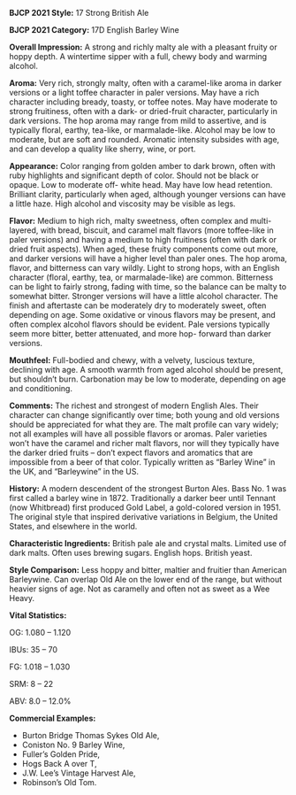 <b>BJCP 2021 Style:</b> 17 Strong British Ale

<b>BJCP 2021 Category:</b> 17D English Barley Wine

<b>Overall Impression:</b> A strong and richly malty ale with a
pleasant fruity or hoppy depth. A wintertime sipper with a full,
chewy body and warming alcohol.

<b>Aroma:</b> Very rich, strongly malty, often with a caramel-like
aroma in darker versions or a light toffee character in paler
versions. May have a rich character including bready, toasty, or
toffee notes. May have moderate to strong fruitiness, often with
a dark- or dried-fruit character, particularly in dark versions.
The hop aroma may range from mild to assertive, and is
typically floral, earthy, tea-like, or marmalade-like. Alcohol
may be low to moderate, but are soft and rounded. Aromatic
intensity subsides with age, and can develop a quality like
sherry, wine, or port.

<b>Appearance:</b> Color ranging from golden amber to dark
brown, often with ruby highlights and significant depth of
color. Should not be black or opaque. Low to moderate off-
white head. May have low head retention. Brilliant clarity,
particularly when aged, although younger versions can have a
little haze. High alcohol and viscosity may be visible as legs.

<b>Flavor:</b> Medium to high rich, malty sweetness, often complex
and multi-layered, with bread, biscuit, and caramel malt
flavors (more toffee-like in paler versions) and having a
medium to high fruitiness (often with dark or dried fruit
aspects). When aged, these fruity components come out more,
and darker versions will have a higher level than paler ones.
The hop aroma, flavor, and bitterness can vary wildly. Light to
strong hops, with an English character (floral, earthy, tea, or
marmalade-like) are common. Bitterness can be light to fairly
strong, fading with time, so the balance can be malty to
somewhat bitter. Stronger versions will have a little alcohol
character. The finish and aftertaste can be moderately dry to
moderately sweet, often depending on age.
Some oxidative or vinous flavors may be present, and often
complex alcohol flavors should be evident. Pale versions
typically seem more bitter, better attenuated, and more hop-
forward than darker versions.

<b>Mouthfeel:</b> Full-bodied and chewy, with a velvety, luscious
texture, declining with age. A smooth warmth from aged
alcohol should be present, but shouldn’t burn. Carbonation
may be low to moderate, depending on age and conditioning.

<b>Comments:</b> The richest and strongest of modern English
Ales. Their character can change significantly over time; both
young and old versions should be appreciated for what they
are. The malt profile can vary widely; not all examples will have
all possible flavors or aromas. Paler varieties won’t have the
caramel and richer malt flavors, nor will they typically have the
darker dried fruits – don’t expect flavors and aromatics that
are impossible from a beer of that color. Typically written as
“Barley Wine” in the UK, and “Barleywine” in the US.

<b>History:</b> A modern descendent of the strongest Burton Ales.
Bass No. 1 was first called a barley wine in 1872. Traditionally a
darker beer until Tennant (now Whitbread) first produced
Gold Label, a gold-colored version in 1951. The original style
that inspired derivative variations in Belgium, the United
States, and elsewhere in the world.

<b>Characteristic Ingredients:</b> British pale ale and crystal
malts. Limited use of dark malts. Often uses brewing sugars.
English hops. British yeast.

<b>Style Comparison:</b> Less hoppy and bitter, maltier and
fruitier than American Barleywine. Can overlap Old Ale on the
lower end of the range, but without heavier signs of age. Not as
caramelly and often not as sweet as a Wee Heavy.

<b>Vital Statistics:</b>

OG: 1.080 – 1.120

IBUs: 35 – 70

FG: 1.018 – 1.030

SRM: 8 – 22

ABV: 8.0 – 12.0%

<b>Commercial Examples:</b>
- Burton Bridge Thomas Sykes Old Ale,
- Coniston No. 9 Barley Wine,
- Fuller’s Golden Pride,
- Hogs Back A over T,
- J.W. Lee’s Vintage Harvest Ale,
- Robinson’s Old Tom.
